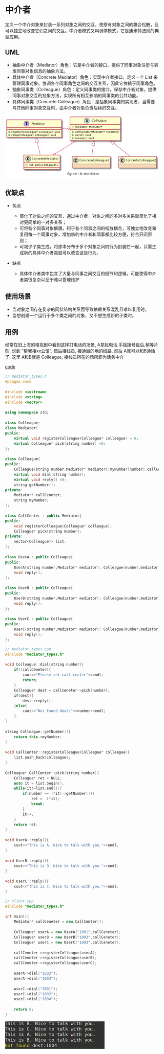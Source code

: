 # 中介者

定义一个中介对象来封装一系列对象之间的交互，使原有对象之间的耦合松散，且可以独立地改变它们之间的交互。中介者模式又叫调停模式，它是迪米特法则的典型应用。


## UML


* 抽象中介者（Mediator）角色：它是中介者的接口，提供了同事对象注册与转发同事对象信息的抽象方法。
* 具体中介者（Concrete Mediator）角色：实现中介者接口，定义一个 List 来管理同事对象，协调各个同事角色之间的交互关系，因此它依赖于同事角色。
* 抽象同事类（Colleague）角色：定义同事类的接口，保存中介者对象，提供同事对象交互的抽象方法，实现所有相互影响的同事类的公共功能。
* 具体同事类（Concrete Colleague）角色：是抽象同事类的实现者，当需要与其他同事对象交互时，由中介者对象负责后续的交互。


![figure18_mediator](img/figure18_mediator.png)

## 优缺点

* 优点
  * 简化了对象之间的交互，通过中介者，对象之间的多对多关系就简化了相对更简单的一对多关系；
  * 可将各个同事对象解耦，利于各个同事之间的松散耦合，可独立地改变和复用每一个同事对象，增加新的中介者和同事都比较方便，符合开闭原则；
  * 可减少子类生成，将原本分布于多个对象之间的行为封装在一起，只需生成新的具体中介者类就可以改变这些行为。

* 缺点
   * 具体中介者类中包含了大量与同事之间交互的细节和逻辑，可能使得中介者类很复杂以至于难以管理维护


## 使用场景


* 当对象之间存在复杂的网状结构关系而导致依赖关系混乱且难以复用时。
* 当想创建一个运行于多个类之间的对象，又不想生成新的子类时。


## 用例

经常在旧上海的电视剧中看到这样打电话的场景, A拿起电话,手摇拨号盘后,稍等片刻, 说到 "帮我接xx公馆", 然后接线员, 接通目的地的线路, 然后 A就可以和B通话了. 这里 A和B就是 Colleague, 接线员所在的场所即为话务中介

[code](../code/18_mediator)

```c++
// mediator_types.h
#pragma once

#include <iostream>
#include <string>
#include <vector>

using namespace std;

class Colleague;
class Mediator{
public:
    virtual void registerColleague(Colleague* colleague) = 0;
    virtual Colleague* pick(string number) =0;
};

class Colleague{
public:
    Colleague(string number,Mediator* mediator):myNumber(number),callCeneter(mediator){}
    virtual void dial(string number);
    virtual void reply() =0;
    string getNumber();
private:
    Mediator* callCeneter;
    string myNumber;
};

class CallCenter : public Mediator{
public:
    void registerColleague(Colleague* colleague);
    Colleague* pick(string number);    
private:
    vector<Colleague*> list;
};

class UserA : public Colleague{
public:
    UserA(string number,Mediator* mediator): Colleague(number,mediator){}
    void reply();
};

class UserB : public Colleague{
public:
    UserB(string number,Mediator* mediator): Colleague(number,mediator){}
    void reply();
};

class UserC : public Colleague{
public:
    UserC(string number,Mediator* mediator): Colleague(number,mediator){}
    void reply();
};
```

```c++
// mediator_types.cpp
#include "mediator_types.h"

void Colleague::dial(string number){
    if(!callCeneter){
        cout<<"Please set call center"<<endl;
        return;
    }
    Colleague* dest = callCeneter->pick(number);
    if(dest){
        dest->reply();
    }else{
        cout<<"Not found dest:"<<number<<endl;
    }
}

string Colleague::getNumber(){
    return this->myNumber;
}

void CallCenter::registerColleague(Colleague* colleague){
    list.push_back(colleague);
}

Colleague* CallCenter::pick(string number){
    Colleague* ret = NULL;
    auto it = list.begin();
    while(it!=list.end()){
        if(number == (*it)->getNumber()){
            ret =  (*it);
            break;
        }
        it++;
    }
    return ret;
}

void UserA::reply(){
    cout<<"This is A. Nice to talk with you."<<endl;
}

void UserB::reply(){
    cout<<"This is B. Nice to talk with you."<<endl;
}

void UserC::reply(){
    cout<<"This is C. Nice to talk with you."<<endl;
}
```

```c++
// client.cpp
#include "mediator_types.h"

int main(){
    Mediator* callCeneter = new CallCenter();

    Colleague* userA = new UserA("1001",callCeneter);
    Colleague* userB = new UserB("1002",callCeneter);
    Colleague* userC = new UserC("1003",callCeneter);

    callCeneter->registerColleague(userA);
    callCeneter->registerColleague(userB);
    callCeneter->registerColleague(userC);

    userA->dial("1002");
    userA->dial("1003");

    userC->dial("1001");
    userC->dial("1002");
    userC->dial("1004");

    return 0;
}
```

![result](../code/18_mediator/result.png)